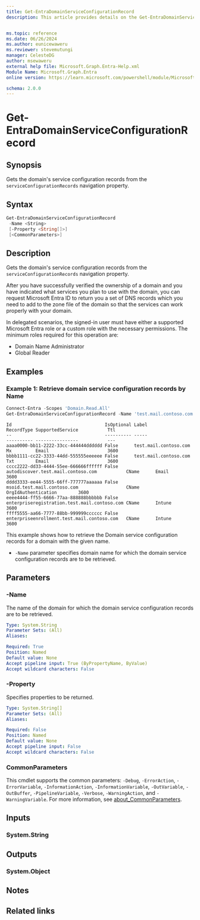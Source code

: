 ```yaml
---
title: Get-EntraDomainServiceConfigurationRecord
description: This article provides details on the Get-EntraDomainServiceConfigurationRecord command.


ms.topic: reference
ms.date: 06/26/2024
ms.author: eunicewaweru
ms.reviewer: stevemutungi
manager: CelesteDG
author: msewaweru
external help file: Microsoft.Graph.Entra-Help.xml
Module Name: Microsoft.Graph.Entra
online version: https://learn.microsoft.com/powershell/module/Microsoft.Graph.Entra/Get-EntraDomainServiceConfigurationRecord

schema: 2.0.0
---
```


# Get-EntraDomainServiceConfigurationRecord

## Synopsis

Gets the domain's service configuration records from the `serviceConfigurationRecords` navigation property.

## Syntax

```powershell
Get-EntraDomainServiceConfigurationRecord
 -Name <String>
 [-Property <String[]>]
 [<CommonParameters>]
```

## Description

Gets the domain's service configuration records from the `serviceConfigurationRecords` navigation property.

After you have successfully verified the ownership of a domain and you have indicated what services you plan to use with the domain, you can request Microsoft Entra ID to return you a set of DNS records which you need to add to the zone file of the domain so that the services can work properly with your domain.

In delegated scenarios, the signed-in user must have either a supported Microsoft Entra role or a custom role with the necessary permissions. The minimum roles required for this operation are:

- Domain Name Administrator
- Global Reader

## Examples

### Example 1: Retrieve domain service configuration records by Name

```powershell
Connect-Entra -Scopes 'Domain.Read.All'
Get-EntraDomainServiceConfigurationRecord -Name 'test.mail.contoso.com'
```

```Output
Id                                   IsOptional Label                                            RecordType SupportedService           Ttl
--                                   ---------- -----                                            ---------- ----------------           ---
aaaa0000-bb11-2222-33cc-444444dddddd False      test.mail.contoso.com                        Mx         Email                      3600
bbbb1111-cc22-3333-44dd-555555eeeeee False      test.mail.contoso.com                        Txt        Email                      3600
cccc2222-dd33-4444-55ee-666666ffffff False      autodiscover.test.mail.contoso.com           CName      Email                      3600
dddd3333-ee44-5555-66ff-777777aaaaaa False      msoid.test.mail.contoso.com                  CName      OrgIdAuthentication        3600
eeee4444-ff55-6666-77aa-888888bbbbbb False      enterpriseregistration.test.mail.contoso.com CName      Intune                     3600
ffff5555-aa66-7777-88bb-999999cccccc False      enterpriseenrollment.test.mail.contoso.com   CName      Intune                     3600
```

This example shows how to retrieve the Domain service configuration records for a domain with the given name.

- `-Name` parameter specifies domain name for which the domain service configuration records are to be retrieved.

## Parameters

### -Name

The name of the domain for which the domain service configuration records are to be retrieved.

```yaml
Type: System.String
Parameter Sets: (All)
Aliases:

Required: True
Position: Named
Default value: None
Accept pipeline input: True (ByPropertyName, ByValue)
Accept wildcard characters: False
```

### -Property

Specifies properties to be returned.

```yaml
Type: System.String[]
Parameter Sets: (All)
Aliases:

Required: False
Position: Named
Default value: None
Accept pipeline input: False
Accept wildcard characters: False
```

### CommonParameters

This cmdlet supports the common parameters: `-Debug`, `-ErrorAction`, `-ErrorVariable`, `-InformationAction`, `-InformationVariable`, `-OutVariable`, `-OutBuffer`, `-PipelineVariable`, `-Verbose`, `-WarningAction`, and `-WarningVariable`. For more information, see [about_CommonParameters](https://go.microsoft.com/fwlink/?LinkID=113216).

## Inputs

### System.String

## Outputs

### System.Object

## Notes

## Related links
